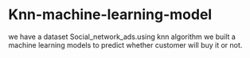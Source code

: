 # Knn-machine-learning-model
we have a dataset Social_network_ads.using knn algorithm we built a machine learning models to predict whether customer will buy it or not. 
